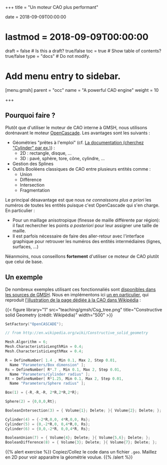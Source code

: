 +++
title = "Un moteur CAO plus performant"

date = 2018-09-09T00:00:00
# lastmod = 2018-09-09T00:00:00

draft = false  # Is this a draft? true/false
toc = true  # Show table of contents? true/false
type = "docs"  # Do not modify.

# Add menu entry to sidebar.
[menu.gmsh]
  parent = "occ"
  name = "A powerful CAD engine"
  weight = 10

+++

## Pourquoi faire ?

Plutôt que d'utiliser le moteur de CAO interne à GMSH, nous utilisons dorénavant le moteur [OpenCascade](https://www.opencascade.com/). Les avantages sont les suivants :

- Géométries "prêtes à l'emploi" (cf. [La documentation \(cherchez "Cylinder" par ex.\)](http://gmsh.info/doc/texinfo/gmsh.html)) :
  - 2D : rectangle, disque, ...
  - 3D : pavé, sphère, tore, cône, cylindre, ...
- Gestion des Splines
- Outils Booléens classiques de CAO entre plusieurs entités comme :
  - Union
  - Différence
  - Intersection
  - Fragmentation

Le principal désavantage est que nous *ne connaissons plus a priori* les numéros de toutes les entités puisque c'est OpenCascade qui s'en charge. En particulier :

- Pour un maillage anisotropique (finesse de maille différente par région): il faut rechercher les points *a posteriori* pour leur assigner une taille de maille.
- Il est parfois nécessaire de faire des aller-retour avec l'interface graphique pour retrouver les numéros des entités intermédiaires (lignes, surfaces, ...)

Néanmoins, nous conseillons **fortement** d'utiliser ce moteur de CAO plutôt que celui de base.


## Un exemple

De nombreux exemples utilisant ces fonctionnaliés sont [disponibles dans les sources de GMSH](https://gitlab.onelab.info/gmsh/gmsh/tree/master/demos/boolean).
Nous en implémentons ici [un en particulier](https://gitlab.onelab.info/gmsh/gmsh/raw/master/demos/boolean/boolean.geo), qui reproduit [l'illustration de la page dédiée à la CAO dans Wikipédia](http://en.wikipedia.org/wiki/Constructive_solid_geometry) :


{{< figure library="1" src="teaching/gmsh/Csg_tree.png" title="Constructive solid Geometry (crédit: Wikipédia)" width="500" >}}

```cpp
SetFactory("OpenCASCADE");

// from http://en.wikipedia.org/wiki/Constructive_solid_geometry

Mesh.Algorithm = 6;
Mesh.CharacteristicLengthMin = 0.4;
Mesh.CharacteristicLengthMax = 0.4;

R = DefineNumber[ 1.4 , Min 0.1, Max 2, Step 0.01,
  Name "Parameters/Box dimension" ];
Rs = DefineNumber[ R*.7 , Min 0.1, Max 2, Step 0.01,
  Name "Parameters/Cylinder radius" ];
Rt = DefineNumber[ R*1.25, Min 0.1, Max 2, Step 0.01,
  Name "Parameters/Sphere radius" ];

Box(1) = {-R,-R,-R, 2*R,2*R,2*R};

Sphere(2) = {0,0,0,Rt};

BooleanIntersection(3) = { Volume{1}; Delete; }{ Volume{2}; Delete; };

Cylinder(4) = {-2*R,0,0, 4*R,0,0, Rs};
Cylinder(5) = {0,-2*R,0, 0,4*R,0, Rs};
Cylinder(6) = {0,0,-2*R, 0,0,4*R, Rs};

BooleanUnion(7) = { Volume{4}; Delete; }{ Volume{5,6}; Delete; };
BooleanDifference(8) = { Volume{3}; Delete; }{ Volume{7}; Delete; };
```

{{% alert exercise %}}
Copiez/Collez le code dans un fichier `.geo`. Maillez en 2D pour voir apparaitre la géométrie voulue.
{{% /alert %}}